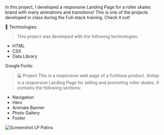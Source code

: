 In this project, I developed a responsive Landing Page for a roller skates brand with many animations and transitions! 
This is one of the projects developed in class during the Full-stack training. Check it out!

🚀 Technologies:
> This project was developed with the following technologies:
- HTML
- CSS
- Data Library

Google Fonts:
> 💻 Project This is a responsive web page of a fictitious product. Snitap is a responsive Landing Page for selling and promoting roller skates.
It contains the following sections:

- Navigation
- Hero
- Animate Banner
- Photo Gallery
- Footer

![Screenshot LP Patins](https://github.com/user-attachments/assets/6854f1f8-31ef-49be-9f8e-c79da401b4c7)

